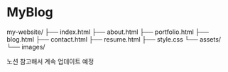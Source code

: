 # MyBlog

my-website/
├── index.html
├── about.html
├── portfolio.html
├── blog.html
├── contact.html
├── resume.html
├── style.css
└── assets/
    └── images/

노션 참고해서 계속 업데이트 예정
